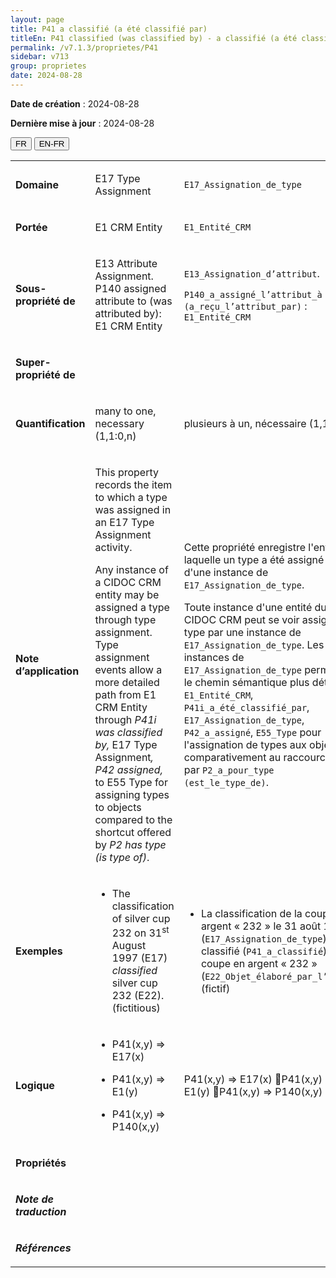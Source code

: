 ```yaml
---
layout: page
title: P41 a classifié (a été classifié par)
titleEn: P41 classified (was classified by) - a classifié (a été classifié par)
permalink: /v7.1.3/proprietes/P41
sidebar: v713
group: proprietes
date: 2024-08-28
---
```


**Date de création** : 2024-08-28

**Dernière mise à jour** : 2024-08-28

<div class="lang-buttons">
 <button id="fr" class="activate">FR</button>
 <button id="en-fr">EN-FR</button>
</div>

<table>
<tbody>
<tr>
<td><p><strong>Domaine</strong></p></td>
<td class="en">
<p>E17 Type Assignment</p>
</td>
<td>
<p><code class="language-plaintext highlighter-rouge">E17_Assignation_de_type</code></p>
</td>
</tr>
<tr>
<td><p><strong>Portée</strong></p></td>
<td class="en">
<p>E1 CRM Entity</p>
</td>
<td>
<p><code class="language-plaintext highlighter-rouge">E1_Entité_CRM</code></p>
</td>
</tr>
<tr>
<td><p><strong>Sous-propriété de</strong></p></td>
<td class="en">
<p>E13 Attribute Assignment. P140 assigned attribute to (was attributed by): E1 CRM Entity</p>
</td>
<td>
<p><code class="language-plaintext highlighter-rouge">E13_Assignation_d’attribut</code>.</p>
<p><code class="language-plaintext highlighter-rouge">P140_a_assigné_l’attribut_à (a_reçu_l’attribut_par)</code> : <code class="language-plaintext highlighter-rouge">E1_Entité_CRM</code></p>
</td>
</tr>
<tr>
<td><p><strong>Super-propriété de</strong></p></td>
<td class="en">
</td>
<td>
</td>
</tr>
<tr>
<td><p><strong>Quantification</strong></p></td>
<td class="en">
<p>many to one, necessary (1,1:0,n)</p>
</td>
<td>
<p>plusieurs à un, nécessaire (1,1:0,n)</p>
</td>
</tr>
<tr>
<td><p><strong>Note d’application</strong></p></td>
<td class="en">
<p>This property records the item to which a type was assigned in an E17 Type Assignment activity.</p>
<p>Any instance of a CIDOC CRM entity may be assigned a type through type assignment. Type assignment events allow a more detailed path from E1 CRM Entity<em> </em>through<em> P41i was classified by, </em>E17 Type Assignment<em>, P42 assigned, </em>to E55 Type for assigning types to objects compared to the shortcut offered by <em>P2</em> <em>has type (is type of)</em>.</p>
</td>
<td>
<p>Cette propriété enregistre l'entité à laquelle un type a été assigné lors d'une instance de <code class="language-plaintext highlighter-rouge">E17_Assignation_de_type</code>.</p>
<p>Toute instance d'une entité du CIDOC CRM peut se voir assigner un type par une instance de <code class="language-plaintext highlighter-rouge">E17_Assignation_de_type</code>. Les instances de <code class="language-plaintext highlighter-rouge">E17_Assignation_de_type</code> permettent le chemin sémantique plus détaillé <code class="language-plaintext highlighter-rouge">E1_Entité_CRM</code>, <code class="language-plaintext highlighter-rouge">P41i_a_été_classifié_par</code>, <code class="language-plaintext highlighter-rouge">E17_Assignation_de_type</code>, <code class="language-plaintext highlighter-rouge">P42_a_assigné</code>, <code class="language-plaintext highlighter-rouge">E55_Type</code> pour l'assignation de types aux objets comparativement au raccourci offert par <code class="language-plaintext highlighter-rouge">P2_a_pour_type (est_le_type_de)</code>.  </p>
</td>
</tr>
<tr>
<td><p><strong>Exemples</strong></p></td>
<td class="en">
<ul>
<li><p>The classification of silver cup 232 on 31<sup>st</sup> August 1997 (E17) <em>classified</em> silver cup 232 (E22). (fictitious) </p>
</li>
</ul>
</td>
<td>
<ul>
<li><p>La classification de la coupe en argent « 232 » le 31 août 1997 (<code class="language-plaintext highlighter-rouge">E17_Assignation_de_type</code>) a classifié (<code class="language-plaintext highlighter-rouge">P41_a_classifié</code>) la coupe en argent « 232 » (<code class="language-plaintext highlighter-rouge">E22_Objet_élaboré_par_l’humain</code>) (fictif)</p>
</li>
</ul>
</td>
</tr>
<tr>
<td><p><strong>Logique</strong></p></td>
<td class="en">
<ul>
<li><p>P41(x,y) ⇒ E17(x)</p>
</li>
<li><p>P41(x,y) ⇒ E1(y) </p>
</li>
<li><p>P41(x,y) ⇒ P140(x,y)</p>
</li>
</ul>
</td>
<td>
<p>P41(x,y) ⇒ E17(x) P41(x,y) ⇒ E1(y) P41(x,y) ⇒ P140(x,y) </p>
</td>
</tr>
<tr>
<td><p><strong>Propriétés</strong></p></td>
<td class="en">
</td>
<td>
</td>
</tr>
<tr>
<td><p><strong><em>Note de traduction</em></strong></p></td>
<td colspan="2">
</td>
</tr>
<tr>
<td><p><strong><em>Références</em></strong></p></td>
<td colspan="2">
<p><em></em></p>
</td>
</tr>
</tbody>
</table>
